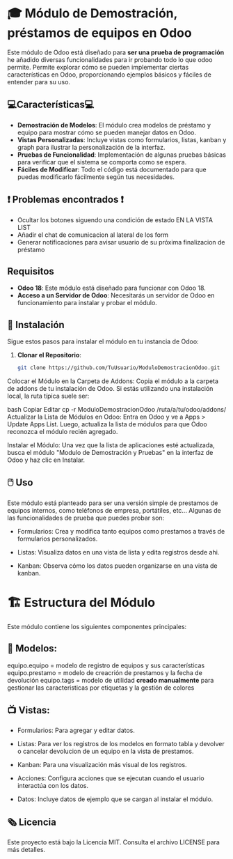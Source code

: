 # 🎓 Módulo de Demostración, préstamos de equipos en Odoo 

Este módulo de Odoo está diseñado para **ser una prueba de programación** he añadido diversas funcionalidades para ir probando todo lo que odoo permite. Permite explorar cómo se pueden implementar ciertas características en Odoo, proporcionando ejemplos básicos y fáciles de entender para su uso.

## 💻Características💻

- **Demostración de Modelos**: El módulo crea modelos de préstamo y equipo para mostrar cómo se pueden manejar datos en Odoo.
- **Vistas Personalizadas**: Incluye vistas como formularios, listas, kanban y graph para ilustrar la personalización de la interfaz.
- **Pruebas de Funcionalidad**: Implementación de algunas pruebas básicas para verificar que el sistema se comporta como se espera.
- **Fáciles de Modificar**: Todo el código está documentado para que puedas modificarlo fácilmente según tus necesidades.
  
## ❗ Problemas encontrados ❗
- Ocultar los botones siguendo una condición de estado EN LA VISTA LIST
- Añadir el chat de comunicacion al lateral de los form
- Generar notificaciones para avisar usuario de su próxima finalizacion de préstamo
  
## Requisitos

- **Odoo 18**: Este módulo está diseñado para funcionar con Odoo 18.
- **Acceso a un Servidor de Odoo**: Necesitarás un servidor de Odoo en funcionamiento para instalar y probar el módulo.
  
## 🧰 Instalación

Sigue estos pasos para instalar el módulo en tu instancia de Odoo:

1. **Clonar el Repositorio**:
   ```bash
   git clone https://github.com/TuUsuario/ModuloDemostracionOdoo.git
Colocar el Módulo en la Carpeta de Addons: Copia el módulo a la carpeta de addons de tu instalación de Odoo. Si estás utilizando una instalación local, la ruta típica suele ser:

bash
Copiar
Editar
cp -r ModuloDemostracionOdoo /ruta/a/tu/odoo/addons/
Actualizar la Lista de Módulos en Odoo: Entra en Odoo y ve a Apps > Update Apps List. Luego, actualiza la lista de módulos para que Odoo reconozca el módulo recién agregado.

Instalar el Módulo: Una vez que la lista de aplicaciones esté actualizada, busca el módulo "Modulo de Demostración y Pruebas" en la interfaz de Odoo y haz clic en Instalar.

## 🖱️ Uso
Este módulo está planteado para ser una versión simple de prestamos de equipos internos, como teléfonos de empresa, portátiles, etc... Algunas de las funcionalidades de prueba que puedes probar son:

- Formularios: Crea y modifica tanto equipos como prestamos a través de formularios personalizados.

- Listas: Visualiza datos en una vista de lista y edita registros desde ahi.

- Kanban: Observa cómo los datos pueden organizarse en una vista de kanban.


# 🏗️ Estructura del Módulo
Este módulo contiene los siguientes componentes principales:

## 💠 Modelos: 

equipo.equipo = modelo de registro de equipos y sus características
equipo.prestamo = modelo de creacrión de prestamos y la fecha de devolución
equipo.tags = modelo de utilidad **creado manualmente** para gestionar las caracteristicas por etiquetas y la gestión de colores

## 📺 Vistas:

- Formularios: Para agregar y editar datos.

- Listas: Para ver los registros de los modelos en formato tabla y devolver o cancelar devolucion de un equipo en la vista de prestamos.

- Kanban: Para una visualización más visual de los registros.

- Acciones: Configura acciones que se ejecutan cuando el usuario interactúa con los datos.

- Datos: Incluye datos de ejemplo que se cargan al instalar el módulo.

## 🗞️ Licencia
Este proyecto está bajo la Licencia MIT. Consulta el archivo LICENSE para más detalles.


